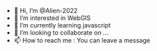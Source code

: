 - 👋 Hi, I’m @Alien-2022
- 👀 I’m interested in WebGIS
- 🌱 I’m currently learning javascript
- 💞️ I’m looking to collaborate on ...
- 📫 How to reach me : You can leave a message

<!---
Alien-2022/Alien-2022 is a ✨ special ✨ repository because its `README.md` (this file) appears on your GitHub profile.
You can click the Preview link to take a look at your changes.
--->
